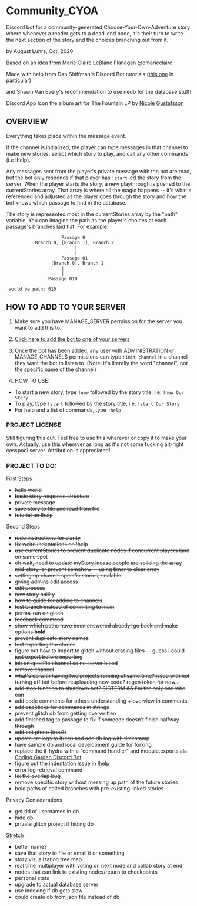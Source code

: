 # Community_CYOA

Discord bot for a community-generated Choose-Your-Own-Adventure story where whenever a reader gets to a dead-end node, it's their turn to write the next section of the story and the choices branching out from it.

by August Luhrs, Oct. 2020

Based on an idea from Marie Claire LeBlanc Flanagan @omarieclaire

Made with help from Dan Shiffman's Discord Bot tutorials ([this one](https://github.com/CodingTrain/Discord-Bot-Choo-Choo) in particular) 

and Shawn Van Every's recommendation to use nedb for the database stuff!

Discord App Icon the album art for The Fountain LP by [Nicole Gustafsson](http://www.nimasprout.com/vinyl)

## OVERVIEW

Everything takes place within the message event.
  
If the channel is initialized, the player can type messages in that channel to make new stories, select which story to play, and call any other commands (i.e !help). 
 
Any messages sent from the player's private message with the bot are read, but the bot only responds if that player has `!start`-ed the story from the server. When the player starts the story, a new playthrough is pushed to the currentStories array. That array is where all the magic happens -- it's what's referenced and adjusted as the player goes through the story and how the bot knows which passage to find in the database.
 
The story is represented most in the currentStories array by the "path" variable. You can imagine the path as the player's choices at each passage's branches laid flat. For example:
  
                         Passage 0
               Branch 0, [Branch 1], Branch 2
                              |
                              |
                         Passage 01           
                     [Branch 0], Branch 1
                         |
                         |
                    Passage 010
  
     would be path: 010

## HOW TO ADD TO YOUR SERVER

1. Make sure you have MANAGE_SERVER permission for the server you want to add this to.

2. [Click here to add the bot to one of your servers](https://discord.com/oauth2/authorize?client_id=768553907546226760&scope=bot)

3. Once the bot has been added, any user with ADMINISTRATION or MANAGE_CHANNELS permissions can type `!init channel` in a channel they want the bot to listen to. (Note: it's literally the word "channel", not the specific name of the channel)

4. HOW TO USE:
* To start a new story, type `!new` followed by the story title. i.e. `!new Our Story`
* To play, type `!start` followed by the story title, i.e. `!start Our Story`
* For help and a list of commands, type `!help`


### PROJECT LICENSE

Still figuring this out.
Feel free to use this wherever or copy it to make your own.
Actually, use this wherever as long as it's not some fucking alt-right cesspool server.
Attribution is appreciated!


### PROJECT TO DO:

First Steps
- ~~hello world~~
- ~~basic story response structure~~
- ~~private message~~
- ~~save story to file and read from file~~
- ~~tutorial on !help~~

Second Steps
- ~~redo instructions for clarity~~
- ~~fix weird indentations on !help~~
- ~~use currentStories to prevent duplicate nodes if concurrent players land on same spot~~
- ~~oh wait, need to update myStory incase people are splicing the array mid-story, or prevent somehow -- using timer to clear array~~
- ~~setting up channel specific stories, scalable~~
- ~~giving admins edit access~~
- ~~edit process~~
- ~~new story ability~~
- ~~how to guide for adding to channels~~
- ~~test branch instead of commiting to main~~
- ~~perma-run on glitch~~
- ~~feedback command~~
- ~~show which paths have been answered already! go back and make options **bold**~~
- ~~prevent duplicate story names~~
- ~~test exporting the stories~~
- ~~figure out how to import to glitch without erasing files -- guess i could just export before importing~~
- ~~init on specific channel so no server bleed~~
- ~~remove channel~~
- ~~what's up with having two projects running at same time? issue with not turning off bot before reuploading new code? regen token for now...~~
- ~~add stop function to shutdown bot? SIGTERM && I'm the only one who can~~
- ~~add code comments for others understanding + overview in comments~~
- ~~add backticks for commands in strings~~
- prevent glitch db from getting overwritten
- ~~add finished tag to passage to fix if someone doesn't finish halfway through~~
- ~~add bot photo (tree?)~~
- ~~update err logs to if(err) and add db log with timestamp~~
- have sample.db and local development guide for forking
- replace the if-hydra with a "command handler" and module.exports ala [Coding Garden Discord Bot](https://github.com/CodingGarden/intro-discord-bot/tree/master/src)
- figure out the indentation issue in !help
- ~~error log retrieval command~~ 
- ~~fix the overlap bug~~
- remove specific story without messing up path of the future stories
- bold paths of edited branches with pre-existing linked stories

Privacy Considerations
- get rid of usernames in db
- hide db
- private glitch project if hiding db

Stretch
- better name?
- save that story to file or email it or something
- story visualization tree map
- real time multiplayer with voting on next node and collab story at end
- nodes that can link to existing nodes/return to checkpoints
- personal stats
- upgrade to actual database server
- use indexing if db gets slow
- could create db from json file instead of db

